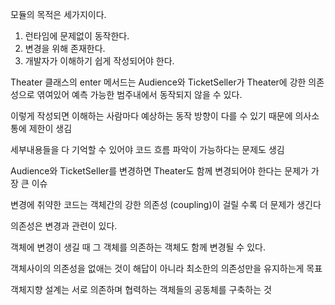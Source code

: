 모듈의 목적은 세가지이다.

1. 런타임에 문제없이 동작한다.
2. 변경을 위해 존재한다.
3. 개발자가 이해하기 쉽게 작성되어야 한다.

Theater 클래스의 enter 메서드는 Audience와 TicketSeller가 Theater에 강한 의존성으로 엮여있어 예측 가능한 범주내에서 동작되지 않을 수 있다.

이렇게 작성되면 이해하는 사람마다 예상하는 동작 방향이 다를 수 있기 때문에 의사소통에 제한이 생김

세부내용들을 다 기억할 수 있어야 코드 흐름 파악이 가능하다는 문제도 생김

Audience와 TicketSeller를 변경하면 Theater도 함께 변경되어야 한다는 문제가 가장 큰 이슈

변경에 취약한 코드는 객체간의 강한 의존성 (coupling)이 걸릴 수록 더 문제가 생긴다

의존성은 변경과 관련이 있다.

객체에 변경이 생길 때 그 객체를 의존하는 객체도 함께 변경될 수 있다.

객체사이의 의존성을 없애는 것이 해답이 아니라 최소한의 의존성만을 유지하는게 목표

객체지향 설계는 서로 의존하며 협력하는 객체들의 공동체를 구축하는 것